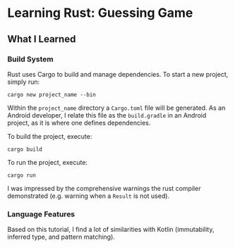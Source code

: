# Learning Rust: Guessing Game

## What I Learned

### Build System

Rust uses Cargo to build and manage dependencies. To start a new project, simply run:

```shell
cargo new project_name --bin
```

Within the `project_name` directory a `Cargo.toml` file will be generated. As an Android developer, I relate this file as the `build.gradle` in an Android project, as it is where one defines dependencies.

To build the project, execute:

```shell
cargo build
```

To run the project, execute:

```shell
cargo run
```

I was impressed by the comprehensive warnings the rust compiler demonstrated (e.g. warning when a `Result` is not used).

### Language Features

Based on this tutorial, I find a lot of similarities with Kotlin (immutability, inferred type, and pattern matching).
